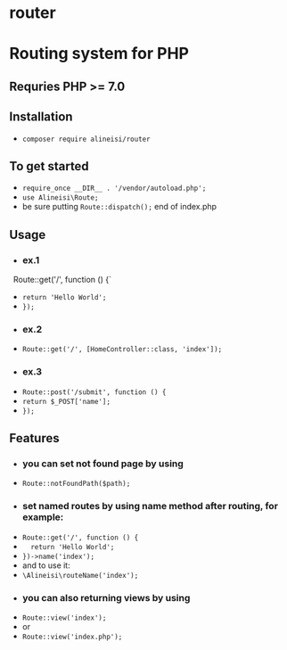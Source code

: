 # router
# Routing system for PHP
## Requries PHP >= 7.0
## Installation
- `composer require alineisi/router`
## To get started
- `require_once __DIR__ . '/vendor/autoload.php';`
- `use Alineisi\Route;`
- be sure putting `Route::dispatch();` end of index.php
## Usage
- ### ex.1
` `Route::get('/', function () {`
- `return 'Hello World';`
- `});`
- ### ex.2
- `Route::get('/', [HomeController::class, 'index']);`
- ### ex.3
- `Route::post('/submit', function () {`
- `return $_POST['name'];`
- `});`
## Features
- ### you can set not found page by using 
- `Route::notFoundPath($path);`
- ### set named routes by using name method after routing, for example:
- ``` Route::get('/', function () { ```
- ```   return 'Hello World'; ```
- ``` })->name('index'); ```
- and to use it:
- `\Alineisi\routeName('index');`
- ### you can also returning views by using
- `Route::view('index');`
- or
- `Route::view('index.php');`

